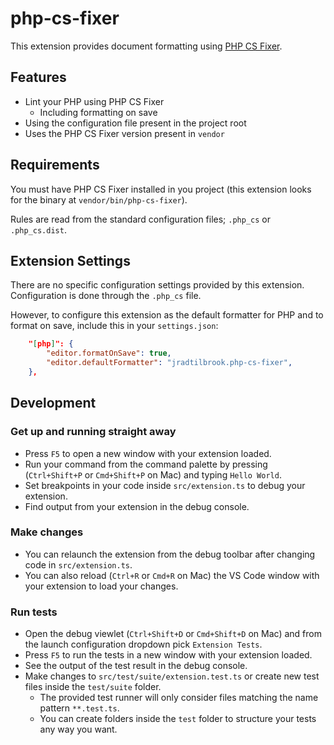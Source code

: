 # php-cs-fixer

This extension provides document formatting using [PHP CS Fixer](https://github.com/FriendsOfPHP/PHP-CS-Fixer).

## Features

- Lint your PHP using PHP CS Fixer
    - Including formatting on save
- Using the configuration file present in the project root
- Uses the PHP CS Fixer version present in `vendor`

## Requirements

You must have PHP CS Fixer installed in you project (this extension looks for the binary at `vendor/bin/php-cs-fixer`).

Rules are read from the standard configuration files; `.php_cs` or `.php_cs.dist`.

## Extension Settings

There are no specific configuration settings provided by this extension. Configuration is done through the `.php_cs` file.

However, to configure this extension as the default formatter for PHP and to format on save, include this in your `settings.json`:

```json
    "[php]": {
        "editor.formatOnSave": true,
        "editor.defaultFormatter": "jradtilbrook.php-cs-fixer",
    },
```

## Development

### Get up and running straight away

* Press `F5` to open a new window with your extension loaded.
* Run your command from the command palette by pressing (`Ctrl+Shift+P` or `Cmd+Shift+P` on Mac) and typing `Hello World`.
* Set breakpoints in your code inside `src/extension.ts` to debug your extension.
* Find output from your extension in the debug console.

### Make changes

* You can relaunch the extension from the debug toolbar after changing code in `src/extension.ts`.
* You can also reload (`Ctrl+R` or `Cmd+R` on Mac) the VS Code window with your extension to load your changes.

### Run tests

* Open the debug viewlet (`Ctrl+Shift+D` or `Cmd+Shift+D` on Mac) and from the launch configuration dropdown pick `Extension Tests`.
* Press `F5` to run the tests in a new window with your extension loaded.
* See the output of the test result in the debug console.
* Make changes to `src/test/suite/extension.test.ts` or create new test files inside the `test/suite` folder.
  * The provided test runner will only consider files matching the name pattern `**.test.ts`.
  * You can create folders inside the `test` folder to structure your tests any way you want.
